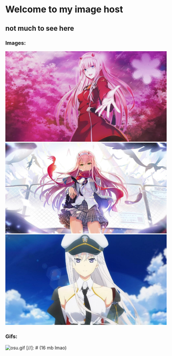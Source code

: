 # Welcome to my image host
## not much to see here

### Images:
![ZeroTwo.jpeg](https://github.com/NoMeansNowastaken/NoMeansNowastaken.github.io/raw/main/images/ZeroTwo.jpeg)
![ZeroTwo2.jpg](https://raw.githubusercontent.com/NoMeansNowastaken/NoMeansNowastaken.github.io/main/images/ditf/ZeroTwo2.jpg)
![AzurLane.jpg](https://github.com/NoMeansNowastaken/NoMeansNowastaken.github.io/raw/main/images/azurlane.jpg)

### Gifs:
![osu.gif](https://github.com/NoMeansNowastaken/NoMeansNowastaken.github.io/raw/main/images/osu.gif) [//]: # (16 mb lmao)
